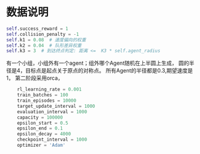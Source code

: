 # 数据说明
```python
self.success_reward = 1
self.collision_penalty = -1
self.k1 = 0.08  # 速度偏向的权重
self.k2 = 0.04  # 队形差异权重
self.k3 = 3  # 到达终点判定: 距离 <=  K3 * self.agent_radius
```
有一个小组，小组外有一个agent；组外哪个Agent随机在上半圆上生成，
圆的半径是4，目标点是起点关于原点的对称点。
所有Agent的半径都是0.3,期望速度是1，
第二阶段采用orca，

```python
    rl_learning_rate = 0.001
    train_batches = 100
    train_episodes = 10000
    target_update_interval = 1000
    evaluation_interval = 1000
    capacity = 100000
    epsilon_start = 0.5
    epsilon_end = 0.1
    epsilon_decay = 4000
    checkpoint_interval = 1000
    optimizer = 'Adam'
```


